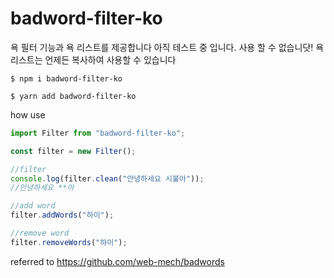 # badword-filter-ko

욕 필터 기능과 욕 리스트를 제공합니다
아직 테스트 중 입니다. 사용 할 수 없습니닷!
욕 리스트는 언제든 복사하여 사용할 수 있습니다

```shell
$ npm i badword-filter-ko
```

```shell
$ yarn add badword-filter-ko
```

how use

```js
import Filter from "badword-filter-ko";

const filter = new Filter();

//filter
console.log(filter.clean("안녕하세요 시불아"));
//안녕하세요 **아

//add word
filter.addWords("하이");

//remove word
filter.removeWords("하이");
```

referred to https://github.com/web-mech/badwords
